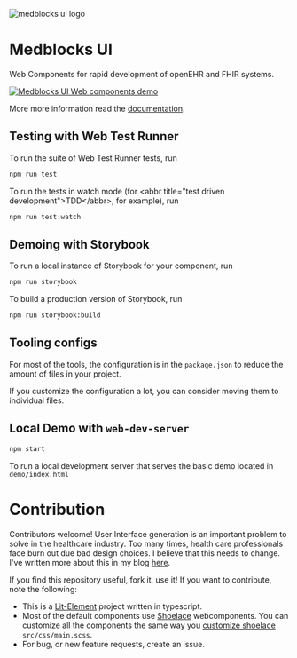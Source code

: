 ![medblocks ui logo](https://i.imgur.com/JbhZCX3.png)

# Medblocks UI

Web Components for rapid development of openEHR and FHIR systems.

[![Medblocks UI Web components demo](https://img.youtube.com/vi/ng9lkQKa2KE/0.jpg)](https://www.youtube.com/watch?v=ng9lkQKa2KE)

More more information read the [documentation](https://github.com/medblocks/medblocks-ui/blob/master/documentation/readme.md).

## Testing with Web Test Runner

To run the suite of Web Test Runner tests, run

```bash
npm run test
```

To run the tests in watch mode (for &lt;abbr title=&#34;test driven development&#34;&gt;TDD&lt;/abbr&gt;, for example), run

```bash
npm run test:watch
```

## Demoing with Storybook

To run a local instance of Storybook for your component, run

```bash
npm run storybook
```

To build a production version of Storybook, run

```bash
npm run storybook:build
```

## Tooling configs

For most of the tools, the configuration is in the `package.json` to reduce the amount of files in your project.

If you customize the configuration a lot, you can consider moving them to individual files.

## Local Demo with `web-dev-server`

```bash
npm start
```

To run a local development server that serves the basic demo located in `demo/index.html`

# Contribution

Contributors welcome! User Interface generation is an important problem to solve in the healthcare industry. Too many times, health care professionals face burn out due bad design choices. I believe that this needs to change. I've written more about this in my blog [here](https://blog.medblocks.org/aboutme/).

If you find this repository useful, fork it, use it! If you want to contribute, note the following:

- This is a [Lit-Element](https://lit-element.polymer-project.org/guide) project written in typescript.
- Most of the default components use [Shoelace](https://shoelace.style/) webcomponents. You can customize all the components the same way you [customize shoelace](https://shoelace.style/getting-started/customizing) `src/css/main.scss`.
- For bug, or new feature requests, create an issue.
